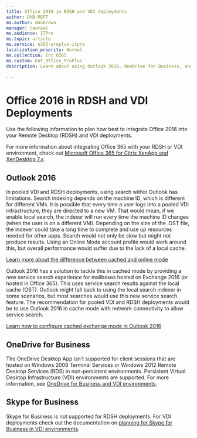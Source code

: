 ```yaml
---
title: Office 2016 in RDSH and VDI deployments
author: DHB-MSFT
ms.author: danbrown
manager: laurawi
ms.audience: ITPro
ms.topic: article
ms.service: o365-proplus-itpro
localization_priority: Normal
ms.collection: Ent_O365
ms.custom: Ent_Office_ProPlus
description: Learn about using Outlook 2016, OneDrive for Business, and Skype for Business in RDSH and VDI deployments

---
```

# Office 2016 in RDSH and VDI Deployments

Use the following information to plan how best to integrate Office 2016 into your Remote Desktop (RDSH) and VDI deployments.

For more information about integrating Office 365 with your RDSH or VDI environment, check out [Microsoft Office 365 for Citrix XenApp and XenDesktop 7.x](https://www.citrix.com/content/dam/citrix/en_us/documents/products-solutions/deployment-guide-office-365-for-xenapp-and-xendesktop.pdf).

## Outlook 2016
In pooled VDI and RDSH deployments, using search within Outlook has limitations. Search indexing depends on the machine ID, which is different for different VMs. It is possible that every time a user logs into a pooled VDI infrastructure, they are directed to a new VM. That would mean, if we enable local search, the indexer will run every time the machine ID changes (when the user is on a different VM). Depending on the size of the .OST file, the indexer could take a long time to complete and use up resources needed for other apps. Search would not only be slow but might not produce results. Using an Online Mode account profile would work around this, but overall performance would suffer due to the lack of a local cache. 

[Learn more about the difference between cached and online mode](https://docs.microsoft.com/exchange/outlook/cached-exchange-mode)

Outlook 2016 has a solution to tackle this in cached mode by providing a new service search experience for mailboxes hosted on Exchange 2016 (or hosted in Office 365). This uses service search results against the local cache (OST). Outlook might fall back to using the local search indexer in some scenarios, but most searches would use this new service search feature. The recommendation for pooled VDI and RDSH deployments would be to use Outlook 2016 in cache mode with network connectivity to allow service search.

[Learn how to configure cached exchange mode in Outlook 2016](https://docs.microsoft.com/exchange/outlook/cached-exchange-mode)

## OneDrive for Business
The OneDrive Desktop App isn’t supported for client sessions that are hosted on Windows 2008 Terminal Services or Windows 2012 Remote Desktop Services (RDS) in non-persistent environments. Persistent Virtual Desktop Infrastructure (VDI) environments are supported. For more information, see [OneDrive for Business and VDI environments](rds-onedrive-business-vdi.md).

## Skype for Business
Skype for Business is not supported for RDSH deployments. For VDI deployments check out the documentation on [planning for Skype for Business in VDI environments](https://docs.microsoft.com/skypeforbusiness/plan-your-deployment/clients-and-devices/vdi-environments).

